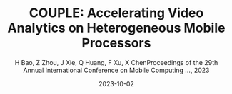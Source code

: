 ---
title: "COUPLE: Accelerating Video Analytics on Heterogeneous Mobile Processors"
collection: publications
permalink: "/publication/2023-10-02"
excerpt: "Deep learning has achieved tremendous success in various fields, but its significant computational demands make inference on mobile devices extremely challenging. To address this issue, we propose the COUPLE system, which enables heterogeneous processors to collaborate on mobile devices for accelerating video analytics. Additionally, we design the Co-Optimize strategy which utilizes the inference results of GPU to mitigate the accuracy loss caused by DSP. Experimental results demonstrate that COUPLE can improve the inference Average Precision by up to 5% compared to existing solutions."
date: "2023-10-02"
venue: "Proceedings of the 29th Annual International Conference on Mobile Computing …, 2023"
paperurl: 
author: "H Bao, Z Zhou, J Xie, Q Huang, F Xu, X ChenProceedings of the 29th Annual International Conference on Mobile Computing …, 2023"
poster:
remark:
---